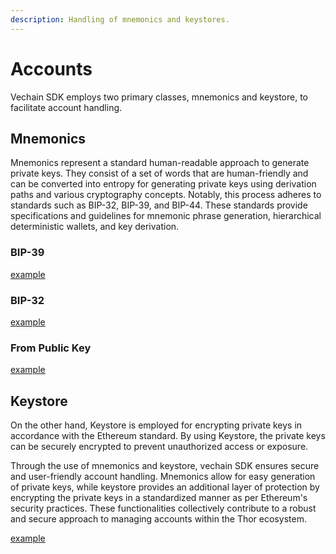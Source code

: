 ```yaml
---
description: Handling of mnemonics and keystores.
---
```


# Accounts

Vechain SDK employs two primary classes, mnemonics and keystore, to facilitate account handling.

## Mnemonics

Mnemonics represent a standard human-readable approach to generate private keys. They consist of a set of words that are human-friendly and can be converted into entropy for generating private keys using derivation paths and various cryptography concepts. Notably, this process adheres to standards such as BIP-32, BIP-39, and BIP-44. These standards provide specifications and guidelines for mnemonic phrase generation, hierarchical deterministic wallets, and key derivation.

### BIP-39

[example](examples/accounts/bip39.ts)

### BIP-32

[example](examples/accounts/bip32.ts)

### From Public Key

[example](examples/accounts/pubkey.ts)

## Keystore

On the other hand, Keystore is employed for encrypting private keys in accordance with the Ethereum standard. By using Keystore, the private keys can be securely encrypted to prevent unauthorized access or exposure.

Through the use of mnemonics and keystore, vechain SDK ensures secure and user-friendly account handling. Mnemonics allow for easy generation of private keys, while keystore provides an additional layer of protection by encrypting the private keys in a standardized manner as per Ethereum's security practices. These functionalities collectively contribute to a robust and secure approach to managing accounts within the Thor ecosystem.

[example](examples/accounts/keystore.ts)
